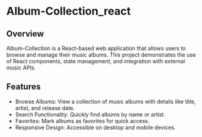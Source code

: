 # Album-Collection_react

## Overview
Album-Collection is a React-based web application that allows users to browse and manage their music albums. This project demonstrates the use of React components, state management, and integration with external music APIs.

## Features
- Browse Albums: View a collection of music albums with details like title, artist, and release date.
- Search Functionality: Quickly find albums by name or artist.
- Favorites: Mark albums as favorites for quick access.
- Responsive Design: Accessible on desktop and mobile devices.
